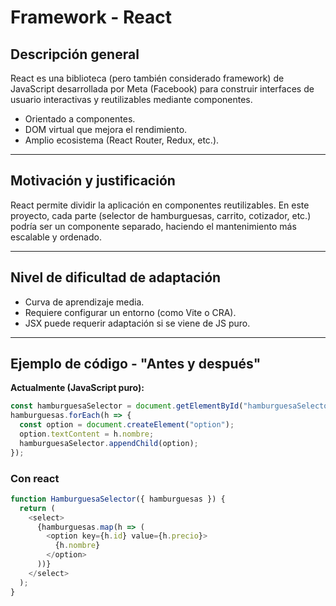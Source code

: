 # Framework - React

##  Descripción general

React es una biblioteca (pero también considerado framework) de JavaScript desarrollada por Meta (Facebook) para construir interfaces de usuario interactivas y reutilizables mediante componentes.

- Orientado a componentes.
- DOM virtual que mejora el rendimiento.
- Amplio ecosistema (React Router, Redux, etc.).

---

##  Motivación y justificación

React permite dividir la aplicación en componentes reutilizables. En este proyecto, cada parte (selector de hamburguesas, carrito, cotizador, etc.) podría ser un componente separado, haciendo el mantenimiento más escalable y ordenado.

---

##  Nivel de dificultad de adaptación

- Curva de aprendizaje media.
- Requiere configurar un entorno (como Vite o CRA).
- JSX puede requerir adaptación si se viene de JS puro.

---

##  Ejemplo de código - "Antes y después"

**Actualmente (JavaScript puro):**

```js
const hamburguesaSelector = document.getElementById("hamburguesaSelector");
hamburguesas.forEach(h => {
  const option = document.createElement("option");
  option.textContent = h.nombre;
  hamburguesaSelector.appendChild(option);
});
```
### Con react

```js
function HamburguesaSelector({ hamburguesas }) {
  return (
    <select>
      {hamburguesas.map(h => (
        <option key={h.id} value={h.precio}>
          {h.nombre}
        </option>
      ))}
    </select>
  );
}
